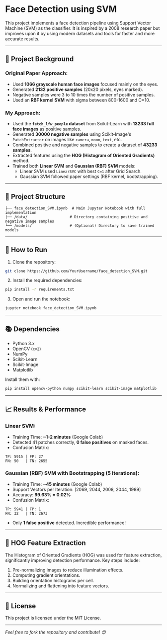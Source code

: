 # Face Detection using SVM

This project implements a face detection pipeline using Support Vector Machine (SVM) as the classifier. It is inspired by a 2008 research paper but improves upon it by using modern datasets and tools for faster and more accurate results.

---

## 📖 Project Background

### Original Paper Approach:
- Used **1066 grayscale human face images** focused mainly on the eyes.
- Generated **2132 positive samples** (20x20 pixels, eyes marked).
- Negative samples were 3 to 10 times the number of positive samples.
- Used an **RBF kernel SVM** with sigma between 800-1600 and C=10.

### My Approach:
- Used the **`fetch_lfw_people` dataset** from Scikit-Learn with **13233 full face images** as positive samples.
- Generated **30000 negative samples** using Scikit-Image's `PatchExtractor` on images like `camera`, `moon`, `text`, etc.
- Combined positive and negative samples to create a dataset of **43233 samples**.
- Extracted features using the **HOG (Histogram of Oriented Gradients)** method.
- Trained both **Linear SVM** and **Gaussian (RBF) SVM** models:
    - Linear SVM used `LinearSVC` with best `C=1` after Grid Search.
    - Gaussian SVM followed paper settings (RBF kernel, bootstrapping).

---

## 📂 Project Structure
```
├── face_detection_SVM.ipynb  # Main Jupyter Notebook with full implementation
├── /data/                   # Directory containing positive and negative image samples
└── /models/                 # (Optional) Directory to save trained models
```

---

## 🚀 How to Run

1. Clone the repository:
```bash
git clone https://github.com/YourUsername/face_detection_SVM.git
```

2. Install the required dependencies:
```bash
pip install -r requirements.txt
```

3. Open and run the notebook:
```bash
jupyter notebook face_detection_SVM.ipynb
```

---

## 📚 Dependencies
- Python 3.x
- OpenCV (`cv2`)
- NumPy
- Scikit-Learn
- Scikit-Image
- Matplotlib

Install them with:
```bash
pip install opencv-python numpy scikit-learn scikit-image matplotlib
```

---

## 📈 Results & Performance

### Linear SVM:
- Training Time: **~1-2 minutes** (Google Colab)
- Detected 41 patches correctly, **0 false positives** on masked faces.
- Confusion Matrix:
```
TP: 5915 | FP: 27  
FN: 50   | TN: 2655
```

### Gaussian (RBF) SVM with Bootstrapping (5 Iterations):
- Training Time: **~45 minutes** (Google Colab)
- Support Vectors per Iteration: [2069, 2044, 2008, 2044, 1989]
- Accuracy: **99.63% ± 0.02%**
- Confusion Matrix:
```
TP: 5941 | FP: 1  
FN: 32   | TN: 2673
```
- Only **1 false positive** detected. Incredible performance!

---

## 📖 HOG Feature Extraction
The Histogram of Oriented Gradients (HOG) was used for feature extraction, significantly improving detection performance. Key steps include:
1. Pre-normalizing images to reduce illumination effects.
2. Computing gradient orientations.
3. Building orientation histograms per cell.
4. Normalizing and flattening into feature vectors.

---

## 📄 License
This project is licensed under the MIT License.

---

*Feel free to fork the repository and contribute! 😊*
